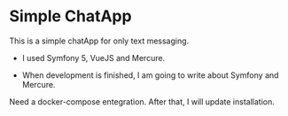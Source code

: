# Simple ChatApp

This is a simple chatApp for only text messaging.

- I used Symfony 5, VueJS and Mercure.

- When development is finished, I am going to write about Symfony and Mercure.

Need a docker-compose entegration. After that, I will update installation.
